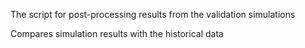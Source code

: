 The script for post-processing results from the validation simulations

Compares simulation results with the historical data
